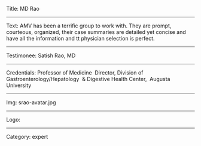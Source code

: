 Title: MD Rao

----

Text: AMV has been a terrific group to work with. They are prompt, courteous, organized, their case summaries are detailed yet concise and have all the information and tt physician selection is perfect.

----

Testimonee: Satish Rao, MD

----

Credentials: Professor of Medicine  Director, Division of Gastroenterology/Hepatology  & Digestive Health Center,  Augusta University

----

Img: srao-avatar.jpg

----

Logo:

----

Category: expert
